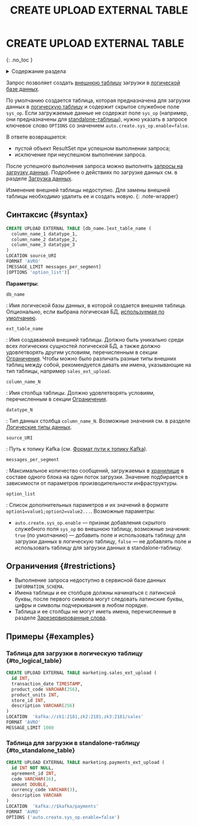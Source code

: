 ﻿---
layout: default
title: CREATE UPLOAD EXTERNAL TABLE
nav_order: 18
parent: Запросы SQL+
grand_parent: Справочная информация
has_children: false
has_toc: false
---

# CREATE UPLOAD EXTERNAL TABLE
{: .no_toc }

<details markdown="block">
  <summary>
    Содержание раздела
  </summary>
  {: .text-delta }
1. TOC
{:toc}
</details>

Запрос позволяет создать [внешнюю таблицу](../../../overview/main_concepts/external_table/external_table.md) 
загрузки в [логической базе данных](../../../overview/main_concepts/logical_db/logical_db.md).

По умолчанию создается таблица, которая предназначена для загрузки данных в 
[логическую таблицу](../../../overview/main_concepts/logical_table/logical_table.md) и содержит скрытое 
служебное поле `sys_op`. Если загружаемые данные не содержат поле `sys_op` (например, они предназначены для
[standalone-таблицы](../../../overview/main_concepts/standalone_table/standalone_table.md)), 
нужно указать в запросе ключевое слово `OPTIONS` со значением `auto.create.sys_op.enable=false`.

В ответе возвращается:
*   пустой объект ResultSet при успешном выполнении запроса;
*   исключение при неуспешном выполнении запроса.

После успешного выполнения запроса можно выполнять 
[запросы на загрузку данных](../INSERT_SELECT_FROM_upload_external_table/INSERT_SELECT_FROM_upload_external_table.md). 
Подробнее о действиях по загрузке данных см. в разделе 
[Загрузка данных](../../../working_with_system/data_upload/data_upload.md).

Изменение внешней таблицы недоступно. Для замены внешней таблицы необходимо удалить ее и создать новую.
{: .note-wrapper}

## Синтаксис {#syntax}

```sql
CREATE UPLOAD EXTERNAL TABLE [db_name.]ext_table_name (
  column_name_1 datatype_1,
  column_name_2 datatype_2,
  column_name_3 datatype_3
)
LOCATION source_URI
FORMAT 'AVRO'
[MESSAGE_LIMIT messages_per_segment]
[OPTIONS 'option_list')]
```

**Параметры:**

`db_name`

: Имя логической базы данных, в которой создается внешняя таблица. Опционально, 
  если выбрана логическая БД, [используемая по умолчанию](../../../working_with_system/other_features/default_db_set-up/default_db_set-up.md).

`ext_table_name`

: Имя создаваемой внешней таблицы. Должно быть уникально среди всех логических
  сущностей логической БД, а также должно удовлетворять другим условиям, перечисленным в секции [Ограничения](#restrictions). 
  Чтобы можно было различать разные типы внешних таблиц между собой, рекомендуется давать им имена, указывающие на тип 
  таблицы, например `sales_ext_upload`.

`column_name_N`

: Имя столбца таблицы. Должно удовлетворять условиям, перечисленным в секции [Ограничения](#restrictions).

`datatype_N`

: Тип данных столбца `column_name_N`. Возможные значения см. в разделе 
  [Логические типы данных](../../supported_data_types/logical_data_types/logical_data_types.md).

`source_URI`

: Путь к топику Kafka (см. [Формат пути к топику Kafka](../../path_to_kafka_topic/path_to_kafka_topic.md)).

`messages_per_segment`

: Максимальное количество сообщений, загружаемых 
  в [хранилище](../../../overview/main_concepts/data_storage/data_storage.md) 
  в составе одного блока на один поток загрузки. Значение подбирается в зависимости от параметров 
  производительности инфраструктуры.

`option_list`

: Список дополнительных параметров и их значений в формате `option1=value1;option2=value2...`.
   Возможные параметры:
  * `auto.create.sys_op.enable` — признак добавления скрытого служебного поля `sys_op` во внешнюю таблицу, 
    возможные значения: `true` (по умолчанию) — добавить поле и использовать таблицу для загрузки данных в логическую таблицу,
    `false` — не добавлять поле и использовать таблицу для загрузки данных в standalone-таблицу.

## Ограничения {#restrictions}

* Выполнение запроса недоступно в сервисной базе данных `INFORMATION_SCHEMA`.
* Имена таблицы и ее столбцов должны начинаться с латинской буквы, после первого символа могут следовать
  латинские буквы, цифры и символы подчеркивания в любом порядке.
* Таблица и ее столбцы не могут иметь имена, перечисленные в разделе [Зарезервированные слова](../../reserved_words/reserved_words.md).

## Примеры {#examples}

### Таблица для загрузки в логическую таблицу {#to_logical_table}

```sql
CREATE UPLOAD EXTERNAL TABLE marketing.sales_ext_upload (
  id INT,
  transaction_date TIMESTAMP,
  product_code VARCHAR(256),
  product_units INT,
  store_id INT,
  description VARCHAR(256)
)
LOCATION  'kafka://zk1:2181,zk2:2181,zk3:2181/sales'
FORMAT 'AVRO'
MESSAGE_LIMIT 1000
```

### Таблица для загрузки в standalone-таблицу {#to_standalone_table}

```sql
CREATE UPLOAD EXTERNAL TABLE marketing.payments_ext_upload (
  id INT NOT NULL,
  agreement_id INT,
  code VARCHAR(16),
  amount DOUBLE,
  currency_code VARCHAR(3),
  description VARCHAR
)
LOCATION  'kafka://$kafka/payments'
FORMAT 'AVRO'
OPTIONS ('auto.create.sys_op.enable=false')
```